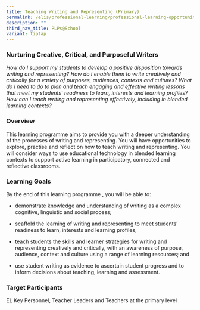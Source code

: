 ```yaml
---
title: Teaching Writing and Representing (Primary)
permalink: /elis/professional-learning/professional-learning-opportunities/teaching-writing-and-representing/
description: ""
third_nav_title: PLPs@School
variant: tiptap
---
```

<h3>Nurturing Creative, Critical, and Purposeful Writers</h3>
<p><em>How do I support my students to develop a positive disposition towards writing and representing? How do I enable them to write creatively and critically for a variety of purposes, audiences, contexts and cultures? What do I need to do to plan and teach engaging and effective writing lessons that meet my students’ readiness to learn, interests and learning profiles? How can I teach writing and representing effectively, including in blended learning contexts?</em>
</p>
<h3>Overview</h3>
<p>This learning programme aims to provide you with a deeper understanding
of the processes of writing and representing. You will have opportunities
to explore, practise and reflect on how to teach writing and representing.
You will consider ways to use educational technology in blended learning
contexts to support active learning in participatory, connected and reflective
classrooms.</p>
<h3>Learning Goals</h3>
<p>By the end of this&nbsp;learning programme&nbsp;, you will be able to:</p>
<ul data-tight="true" class="tight">
<li>
<p>demonstrate knowledge and understanding of writing as a complex cognitive,
linguistic and social process;</p>
</li>
<li>
<p>scaffold the learning of writing and representing to meet students’ readiness
to learn, interests and learning profiles;</p>
</li>
<li>
<p>teach students the skills and learner strategies for writing and representing
creatively and critically, with an awareness of purpose, audience, context
and culture using a range of learning resources; and</p>
</li>
<li>
<p>use student writing as evidence to ascertain student progress and to inform
decisions about teaching, learning and assessment.</p>
</li>
</ul>
<h3>Target Participants</h3>
<p>EL Key Personnel, Teacher Leaders and Teachers at the primary level</p>